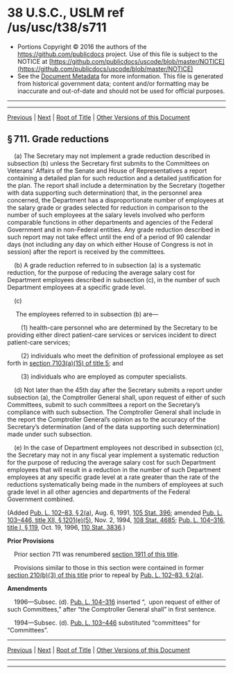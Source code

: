 ---
---

# 38 U.S.C., USLM ref /us/usc/t38/s711

* Portions Copyright © 2016 the authors of the https://github.com/publicdocs project.
  Use of this file is subject to the NOTICE at [https://github.com/publicdocs/uscode/blob/master/NOTICE](https://github.com/publicdocs/uscode/blob/master/NOTICE)
* See the [Document Metadata](././../../../../..//README.md) for more information.
  This file is generated from historical government data; content and/or formatting may be inaccurate and out-of-date and should not be used for official purposes.

----------
----------

[Previous](./../../../../..//us/usc/t38/ptI/ch7/m__us_usc_t38_s709.md) | [Next](./../../../../..//us/usc/t38/ptI/ch7/m__us_usc_t38_s712.md) | [Root of Title](./../../../../../) | [Other Versions of this Document](https://publicdocs.github.io/go/links?ns=uslm&ref=%2Fus%2Fusc%2Ft38%2Fs711)

## § 711. Grade reductions

    (a) The Secretary may not implement a grade reduction described in subsection (b) unless the Secretary first submits to the Committees on Veterans’ Affairs of the Senate and House of Representatives a report containing a detailed plan for such reduction and a detailed justification for the plan. The report shall include a determination by the Secretary (together with data supporting such determination) that, in the personnel area concerned, the Department has a disproportionate number of employees at the salary grade or grades selected for reduction in comparison to the number of such employees at the salary levels involved who perform comparable functions in other departments and agencies of the Federal Government and in non-Federal entities. Any grade reduction described in such report may not take effect until the end of a period of 90 calendar days (not including any day on which either House of Congress is not in session) after the report is received by the committees.

    (b) A grade reduction referred to in subsection (a) is a systematic reduction, for the purpose of reducing the average salary cost for Department employees described in subsection (c), in the number of such Department employees at a specific grade level.

    (c)

     The employees referred to in subsection (b) are—

        (1) health-care personnel who are determined by the Secretary to be providing either direct patient-care services or services incident to direct patient-care services;

        (2) individuals who meet the definition of professional employee as set forth in [section 7103(a)(15) of title 5][/us/usc/t5/s7103/a/15]; and

        (3) individuals who are employed as computer specialists.

    (d) Not later than the 45th day after the Secretary submits a report under subsection (a), the Comptroller General shall, upon request of either of such Committees, submit to such committees a report on the Secretary’s compliance with such subsection. The Comptroller General shall include in the report the Comptroller General’s opinion as to the accuracy of the Secretary’s determination (and of the data supporting such determination) made under such subsection.

    (e) In the case of Department employees not described in subsection (c), the Secretary may not in any fiscal year implement a systematic reduction for the purpose of reducing the average salary cost for such Department employees that will result in a reduction in the number of such Department employees at any specific grade level at a rate greater than the rate of the reductions systematically being made in the numbers of employees at such grade level in all other agencies and departments of the Federal Government combined.

(Added [Pub. L. 102–83, § 2(a)][/us/pl/102/83/s2/a], Aug. 6, 1991, [105 Stat. 396][/us/stat/105/396]; amended [Pub. L. 103–446, title XII, § 1201(e)(5)][/us/pl/103/446/s1201/e/5], Nov. 2, 1994, [108 Stat. 4685][/us/stat/108/4685]; [Pub. L. 104–316, title I, § 119][/us/pl/104/316/s119], Oct. 19, 1996, [110 Stat. 3836][/us/stat/110/3836].)

 __Prior Provisions__ 

    Prior section 711 was renumbered [section 1911 of this title][/us/usc/t38/s1911].

    Provisions similar to those in this section were contained in former [section 210(b)(3) of this title][/us/usc/t38/s210/b/3] prior to repeal by [Pub. L. 102–83, § 2(a)][/us/pl/102/83/s2/a].

 __Amendments__ 

    1996—Subsec. (d). [Pub. L. 104–316][/us/pl/104/316] inserted “, upon request of either of such Committees,” after “the Comptroller General shall” in first sentence.

    1994—Subsec. (d). [Pub. L. 103–446][/us/pl/103/446] substituted “committees” for “Committees”.

----------

[Previous](./../../../../..//us/usc/t38/ptI/ch7/m__us_usc_t38_s709.md) | [Next](./../../../../..//us/usc/t38/ptI/ch7/m__us_usc_t38_s712.md) | [Root of Title](./../../../../../) | [Other Versions of this Document](https://publicdocs.github.io/go/links?ns=uslm&ref=%2Fus%2Fusc%2Ft38%2Fs711)

----------
----------

[/us/usc/t5/s7103/a/15]: https://publicdocs.github.io/go/links?ns=uslm&ref=%2Fus%2Fusc%2Ft5%2Fs7103%2Fa%2F15
[/us/pl/102/83/s2/a]: https://publicdocs.github.io/go/links?ns=uslm&ref=%2Fus%2Fpl%2F102%2F83%2Fs2%2Fa
[/us/stat/105/396]: https://publicdocs.github.io/go/links?ns=uslm&ref=%2Fus%2Fstat%2F105%2F396
[/us/pl/103/446/s1201/e/5]: https://publicdocs.github.io/go/links?ns=uslm&ref=%2Fus%2Fpl%2F103%2F446%2Fs1201%2Fe%2F5
[/us/stat/108/4685]: https://publicdocs.github.io/go/links?ns=uslm&ref=%2Fus%2Fstat%2F108%2F4685
[/us/pl/104/316/s119]: https://publicdocs.github.io/go/links?ns=uslm&ref=%2Fus%2Fpl%2F104%2F316%2Fs119
[/us/stat/110/3836]: https://publicdocs.github.io/go/links?ns=uslm&ref=%2Fus%2Fstat%2F110%2F3836
[/us/usc/t38/s1911]: https://publicdocs.github.io/go/links?ns=uslm&ref=%2Fus%2Fusc%2Ft38%2Fs1911
[/us/usc/t38/s210/b/3]: https://publicdocs.github.io/go/links?ns=uslm&ref=%2Fus%2Fusc%2Ft38%2Fs210%2Fb%2F3
[/us/pl/102/83/s2/a]: https://publicdocs.github.io/go/links?ns=uslm&ref=%2Fus%2Fpl%2F102%2F83%2Fs2%2Fa
[/us/pl/104/316]: https://publicdocs.github.io/go/links?ns=uslm&ref=%2Fus%2Fpl%2F104%2F316
[/us/pl/103/446]: https://publicdocs.github.io/go/links?ns=uslm&ref=%2Fus%2Fpl%2F103%2F446


